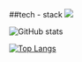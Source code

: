 ##tech - stack
<img src="https://img.shields.io/badge/spring-#6DB33F?style=for-the-badge&logo=spring&logoColor=#6DB33F">




![GitHub stats](https://github-readme-stats.vercel.app/api?username=seulgi99&show_icons=true&theme=radical)

[![Top Langs](https://github-readme-stats.vercel.app/api/top-langs/?username=seulgi99&layout=compact)](https://github.com/delay-100/github-readme-stats)
